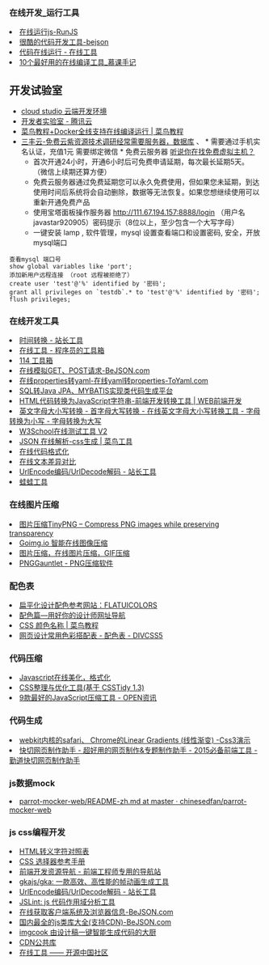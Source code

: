 <H3>在线开发_运行工具</H3>
<li> <A HREF="http://runjs.cn/code">在线运行js-RunJS</A></li>
<li> <A HREF="http://www.bejson.com/pages/cooleditor/">很酷的代码开发工具-bejson</A></li>
<li> <A HREF="http://tool.lu/coderunner/">代码在线运行 - 在线工具</A></li>
<li> <A HREF="http://www.imooc.com/article/1103">10个最好用的在线编译工具_慕课手记</A></li>

## 开发试验室
   * [cloud studio 云端开发环境](https://studio.dev.tencent.com/intro)
   * <A HREF="https://www.qcloud.com/developer/labs?fromSource=gwzcw.235801.235801.235801">开发者实验室 - 腾讯云</A>
   * <A HREF="http://www.runoob.com/w3cnote/runoob-docker.html">菜鸟教程+Docker全线支持在线编译运行 | 菜鸟教程</A>
   * [三丰云-免费云紫资源技术调研经常需要服务器，数据库](https://www.sanfengyun.com/freeServer/) 、
    * 需要通过手机实名认证，充值1元 需要绑定微信
    * 免费云服务器  [听说你在找免费虚拟主机？](https://www.hostmama.cc/p/127/)
      * 首次开通24小时，开通6小时后可免费申请延期，每次最长延期5天。 （微信上续期还算方便）
      * 免费云服务器通过免费延期您可以永久免费使用，但如果您未延期，到达使用时间后系统将会自动删除，数据等无法恢复。如果您想继续使用可以重新开通免费产品
      * 使用宝塔面板操作服务器 http://111.67.194.157:8888/login （用户名javastar920905）密码提示（8位以上，至少包含一个大写字母）
      * 一键安装 lamp , 软件管理，mysql 设置查看端口和设置密码, 安全，开放mysql端口
```
查看mysql 端口号
show global variables like 'port';  
添加新用户远程连接 （root 远程被拒绝了）
create user 'test'@'%' identified by '密码';
grant all privileges on `testdb`.* to 'test'@'%' identified by '密码';
flush privileges;
```
    



<H3>在线开发工具</H3>
<li> <A HREF="http://tool.chinaz.com/Tools/time">时间转换 - 站长工具</A></li>
<li> <A HREF="http://tool.lu/">在线工具 - 程序员的工具箱</A></li>
<li> <A HREF="http://tool.114la.com/catalog/">114 工具箱</A></li>
<li> <A HREF="http://www.bejson.com/httputil/httppost3/">在线模拟GET、POST请求-BeJSON.com</A></li>
<li> <A HREF="https://www.toyaml.com/index.html?tdsourcetag=s_pcqq_aiomsg">在线properties转yaml-在线yaml转properties-ToYaml.com</A></li>
<li> <A HREF="http://java.bejson.com/generator/">SQL转Java JPA、MYBATIS实现类代码生成平台</A></li>
<li> <A HREF="http://www.css88.com/tool/html2js/">HTML代码转换为JavaScript字符串-前端开发转换工具 | WEB前端开发</A></li>
<li> <A HREF="http://bigtosmall.51240.com/">英文字母大小写转换 - 首字母大写转换 - 在线英文字母大小写转换工具 - 字母转换为小写 - 字母转换为大写</A></li>
<li> <A HREF="http://www.w3school.com.cn/tiy/t.asp?f=jquery_animation1_multicss">W3School在线测试工具 V2</A></li>
<li> <A HREF="https://c.runoob.com/front-end/53">JSON 在线解析-css生成 | 菜鸟工具</A></li>
<li> <A HREF="http://tool.oschina.net/codeformat/json">在线代码格式化</A></li>
<li> <A HREF="http://www.jq22.com/textDifference">在线文本差异对比</A></li>
<li> <A HREF="http://tool.chinaz.com/tools/urlencode.aspx">UrlEncode编码/UrlDecode解码 - 站长工具</A></li>
<li><a href="https://www.iamwawa.cn/">蛙蛙工具</a></li>

<H3>在线图片压缩</H3>
<li> <A HREF="https://tinypng.com/">图片压缩TinyPNG – Compress PNG images while preserving transparency</A></li>
<li> <A HREF="https://goimg.io/">Goimg.io 智能在线图像压缩</A></li>
<li> <A HREF="https://www.tuhaokuai.com/">图片压缩，在线图片压缩，GIF压缩</A></li>
<li> <A HREF="https://pnggauntlet.com/">PNGGauntlet - PNG压缩软件</A></li>

<H3>配色表</H3>
<li> <A HREF="http://sc.chinaz.com/info/130719099465.htm">扁平化设计配色参考网站：FLATUICOLORS</A></li>
<li> <A HREF="http://sc.chinaz.com/info/151016546536.htm">配色篇—用好你的设计师网址导航</A></li>
<li> <A HREF="http://www.runoob.com/cssref/css-colornames.html">CSS 颜色名称 | 菜鸟教程</A></li>
<li> <A HREF="http://www.divcss5.com/peise/">网页设计常用色彩搭配表 - 配色表 - DIVCSS5</A></li>

<H3>代码压缩</H3>
<li> <A HREF="http://www.css88.com/tool/js_beautify/">Javascript在线美化，格式化</A></li>
<li> <A HREF="http://www.css88.com/tool/csstidy/">CSS整理与优化工具(基于 CSSTidy 1.3)</A></li>
<li> <A HREF="http://www.open-open.com/news/view/1ac2644">9款最好的JavaScript压缩工具 - OPEN资讯</A></li>

<H3>代码生成</H3>
<li> <A HREF="http://www.css88.com/tool/css3Preview/Linear-Gradients.html">webkit内核的safari、 Chrome的Linear Gradients (线性渐变) -Css3演示</A></li>
<li> <A HREF="http://kuaiqie.qdsay.com/">快切网页制作助手 - 超好用的网页制作&amp;专题制作助手 - 2015必备前端工具 - 勤道快切网页制作助手</A></li>

<H3>js数据mock</H3>
<li> <A HREF="https://github.com/chinesedfan/parrot-mocker-web/blob/master/README-zh.md">parrot-mocker-web/README-zh.md at master · chinesedfan/parrot-mocker-web</A></li>

<H3>js css编程开发</H3>
<li> <A HREF="http://tool.oschina.net/commons?type=2">HTML转义字符对照表</A></li>
<li> <A HREF="http://www.w3school.com.cn/cssref/css_selectors.asp">CSS 选择器参考手册</A></li>
<li> <A HREF="http://www.css88.com/nav/">前端开发资源导航 - 前端工程师专用的导航站</A></li>
<li> <A HREF="https://github.com/gkajs/gka">gkajs/gka: 一款高效、高性能的帧动画生成工具</A></li>
<li> <A HREF="http://tool.chinaz.com/Tools/URLEncode.aspx">UrlEncode编码/UrlDecode解码 - 站长工具</A></li>
<li> <A HREF="http://www.jslint.com/">JSLint: js 代码作用域分析工具</A></li>
<li> <A HREF="http://www.bejson.com/httputil/clientinfo/">在线获取客户端系统及浏览器信息-BeJSON.com</A></li>
<li> <A HREF="http://www.bejson.com/othertools/libcdn/">国内最全的js类库大全(支持CDN)-BeJSON.com</A></li>
<li> <A HREF="https://imgcook.taobao.org/">imgcook 由设计稿一键智能生成代码的大厨</A></li>
<li> <A HREF="http://card.qdsay.com/plugs">CDN公共库</A></li>
<li> <A HREF="http://tool.oschina.net/">在线工具 —— 开源中国社区</A></li>

